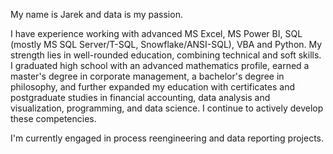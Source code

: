 My name is Jarek and data is my passion.

I have experience working with advanced MS Excel, MS Power BI, SQL (mostly MS SQL Server/T-SQL, Snowflake/ANSI-SQL), VBA and Python. My strength lies in well-rounded education, combining technical and soft skills. I graduated high school with an advanced mathematics profile, earned a master's degree in corporate management, a bachelor's degree in philosophy, and further expanded my education with certificates and postgraduate studies in financial accounting, data analysis and visualization, programming, and data science. I continue to actively develop these competencies.

I'm currently engaged in process reengineering and data reporting projects.

<!---
jarsonX/jarsonX is a ✨ special ✨ repository because its `README.md` (this file) appears on your GitHub profile.
You can click the Preview link to take a look at your changes.
--->
